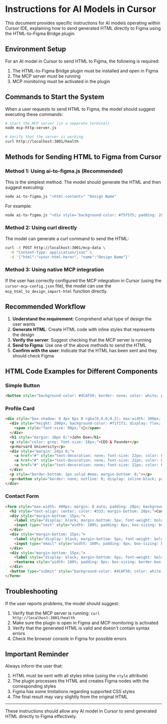 # Instructions for AI Models in Cursor

This document provides specific instructions for AI models operating within Cursor IDE, explaining how to send generated HTML directly to Figma using the HTML-to-Figma Bridge plugin.

## Environment Setup

For an AI model in Cursor to send HTML to Figma, the following is required:

1. The HTML-to-Figma Bridge plugin must be installed and open in Figma
2. The MCP server must be running
3. MCP monitoring must be activated in the plugin

## Commands to Start the System

When a user requests to send HTML to Figma, the model should suggest executing these commands:

```bash
# Start the MCP server (in a separate terminal)
node mcp-http-server.js

# Verify that the server is working
curl http://localhost:3001/health
```

## Methods for Sending HTML to Figma from Cursor

### Method 1: Using ai-to-figma.js (Recommended)

This is the simplest method. The model should generate the HTML and then suggest executing:

```bash
node ai-to-figma.js "<html-content>" "Design Name"
```

For example:

```bash
node ai-to-figma.js "<div style='background-color: #f5f5f5; padding: 20px; border-radius: 8px;'><h2 style='color: #333;'>Hello Figma</h2><p style='color: #666;'>This is a design generated by AI</p></div>" "AI Demo Card"
```

### Method 2: Using curl directly

The model can generate a curl command to send the HTML:

```bash
curl -X POST http://localhost:3001/mcp-data \
  -H "Content-Type: application/json" \
  -d '{"html":"<your-html-here>", "name":"Design Name"}'
```

### Method 3: Using native MCP integration

If the user has correctly configured the MCP integration in Cursor (using the `cursor-mcp-config.json` file), the model can use the `mcp_html_to_design_import-html` function directly.

## Recommended Workflow

1. **Understand the requirement**: Comprehend what type of design the user wants
2. **Generate HTML**: Create HTML code with inline styles that represents the design
3. **Verify the server**: Suggest checking that the MCP server is running
4. **Send to Figma**: Use one of the above methods to send the HTML
5. **Confirm with the user**: Indicate that the HTML has been sent and they should check Figma

## HTML Code Examples for Different Components

### Simple Button
```html
<button style="background-color: #4CAF50; border: none; color: white; padding: 15px 32px; text-align: center; text-decoration: none; display: inline-block; font-size: 16px; margin: 4px 2px; cursor: pointer; border-radius: 8px;">Click Me</button>
```

### Profile Card
```html
<div style="box-shadow: 0 4px 8px 0 rgba(0,0,0,0.2); max-width: 300px; margin: auto; text-align: center; font-family: arial;">
  <div style="height: 200px; background-color: #f1f1f1; display: flex; align-items: center; justify-content: center;">
    <span style="font-size: 80px;">👤</span>
  </div>
  <h1 style="margin: 16px 0;">John Doe</h1>
  <p style="color: grey; font-size: 18px;">CEO & Founder</p>
  <p>Harvard University</p>
  <div style="margin: 24px 0;">
    <a href="#" style="text-decoration: none; font-size: 22px; color: black;">📱</a>
    <a href="#" style="text-decoration: none; font-size: 22px; color: black;">✉️</a>
    <a href="#" style="text-decoration: none; font-size: 22px; color: black;">📘</a>
  </div>
  <p style="border-bottom: 1px solid #eee; margin-bottom: 0;"></p>
  <p><button style="border: none; outline: 0; display: inline-block; padding: 8px; color: white; background-color: #000; text-align: center; cursor: pointer; width: 100%; font-size: 18px;">Contact</button></p>
</div>
```

### Contact Form
```html
<form style="max-width: 400px; margin: 0 auto; padding: 20px; background-color: #f9f9f9; border-radius: 8px; box-shadow: 0 0 10px rgba(0,0,0,0.1); font-family: Arial, sans-serif;">
  <h2 style="text-align: center; color: #333; margin-bottom: 20px;">Contact Us</h2>
  <div style="margin-bottom: 15px;">
    <label style="display: block; margin-bottom: 5px; font-weight: bold; color: #555;">Name</label>
    <input type="text" style="width: 100%; padding: 8px; box-sizing: border-box; border: 1px solid #ddd; border-radius: 4px;">
  </div>
  <div style="margin-bottom: 15px;">
    <label style="display: block; margin-bottom: 5px; font-weight: bold; color: #555;">Email</label>
    <input type="email" style="width: 100%; padding: 8px; box-sizing: border-box; border: 1px solid #ddd; border-radius: 4px;">
  </div>
  <div style="margin-bottom: 15px;">
    <label style="display: block; margin-bottom: 5px; font-weight: bold; color: #555;">Message</label>
    <textarea style="width: 100%; padding: 8px; box-sizing: border-box; border: 1px solid #ddd; border-radius: 4px; height: 100px;"></textarea>
  </div>
  <button type="submit" style="background-color: #4CAF50; color: white; padding: 10px 15px; border: none; border-radius: 4px; cursor: pointer; font-size: 16px; width: 100%;">Submit</button>
</form>
```

## Troubleshooting

If the user reports problems, the model should suggest:

1. Verify that the MCP server is running: `curl http://localhost:3001/health`
2. Make sure the plugin is open in Figma and MCP monitoring is activated
3. Verify that the generated HTML is valid and doesn't contain syntax errors
4. Check the browser console in Figma for possible errors

## Important Reminder

Always inform the user that:

1. HTML must be sent with all styles inline (using the `style` attribute)
2. The plugin processes the HTML and creates Figma nodes with the corresponding styles
3. Figma has some limitations regarding supported CSS styles
4. The final result may vary slightly from the original HTML

---

These instructions should allow any AI model in Cursor to send generated HTML directly to Figma effectively. 